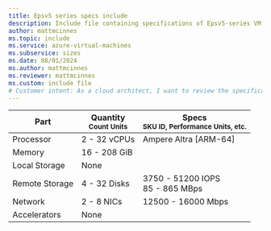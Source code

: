 ```yaml
---
title: Epsv5 series specs include
description: Include file containing specifications of Epsv5-series VM sizes.
author: mattmcinnes
ms.topic: include
ms.service: azure-virtual-machines
ms.subservice: sizes
ms.date: 08/01/2024
ms.author: mattmcinnes
ms.reviewer: mattmcinnes
ms.custom: include file
# Customer intent: As a cloud architect, I want to review the specifications of Epsv5 series virtual machines, so that I can assess their suitability for my application's performance and scaling requirements.
---
```

| Part | Quantity <br><sup>Count Units | Specs <br><sup>SKU ID, Performance Units, etc.  |
|---|---|---|
| Processor      | 2 - 32 vCPUs     | Ampere Altra   [ARM-64] |
| Memory         | 16 - 208 GiB        |    |
| Local Storage  | None         |  |
| Remote Storage | 4 - 32 Disks        | 3750 - 51200 IOPS <br>85 - 865 MBps |
| Network        | 2 - 8 NICs        | 12500 - 16000 Mbps |
| Accelerators   | None            |     |
